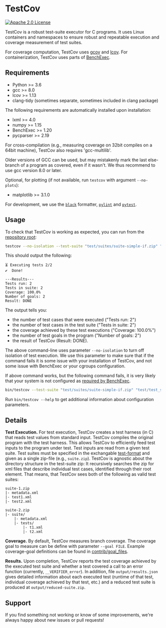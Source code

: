 <!--
This file is part of TestCov,
a robust test executor with reliable coverage measurement:
https://gitlab.com/sosy-lab/software/test-suite-validator/

SPDX-FileCopyrightText: 2019-2020 Dirk Beyer <https://www.sosy-lab.org>

SPDX-License-Identifier: Apache-2.0
-->

# TestCov

[![Apache 2.0 License](https://img.shields.io/badge/license-Apache--2-brightgreen.svg?style=flat)](https://www.apache.org/licenses/LICENSE-2.0)

TestCov is a robust test-suite executor for C programs.
It uses Linux containers and namespaces to ensure robust and repeatable execution and coverage measurement of test suites.

For coverage computation, TestCov uses [gcov](https://gcc.gnu.org/onlinedocs/gcc/Gcov.html)
and [lcov](https://github.com/linux-test-project/lcov).
For containerization, TestCov uses parts of [BenchExec](https://github.com/sosy-lab/benchexec/).

## Requirements

* Python >= 3.6
* gcc >= 8.0
* lcov >= 1.13
* clang-tidy (sometimes separate, sometimes included in clang package)

The following requirements are automatically installed upon installation:
* lxml >= 4.0
* numpy >= 1.15
* BenchExec >= 1.20
* pycparser >= 2.19

For cross-compilation (e.g., measuring coverage on 32bit compiles on a 64bit machine),
TestCov also requires 'gcc-multilib'.

Older versions of GCC can be used, but may mistakenly mark the last else-branch of a program
as covered, even if it wasn't. We thus recommend to use gcc version 8.0 or later.

Optional, for plotting (if not available, run `testcov` with argument `--no-plots`):
* matplotlib >= 3.1.0

For development, we use the [`black`](https://github.com/python/black) formatter,
[`pylint`](https://www.pylint.org/)
and [`pytest`](https://docs.pytest.org/en/6.2.x/).


## Usage

To check that TestCov is working as expected, you can run from the [repository root][repo]:

```bash
testcov --no-isolation --test-suite "test/suites/suite-simple-if.zip" "test/test_simple-if.c"
```

[repo]: https://gitlab.com/sosy-lab/software/test-suite-validator/

This should output the following:
```
⏳ Executing tests 2/2
✔️  Done!

---Results---
Tests run: 2
Tests in suite: 2
Coverage: 100.0%
Number of goals: 2
Result: DONE
```

The output tells you:
- the number of test cases that were executed ("Tests run: 2")
- the number of test cases in the test suite ("Tests in suite: 2")
- the coverage achieved by these test executions ("Coverage: 100.0%")
- the number of test goals in the program ("Number of goals: 2")
- the result of TestCov (Result: DONE).

The above command-line uses parameter `--no-isolation` to turn off isolation of test execution.
We use this parameter to make sure that if the command fails it is some issue with your installation of TestCov,
and not some issue with BenchExec or your cgroups configuration.

If above command works, but the following command fails, it is very likely that your system is not configured
as [required by BenchExec](https://github.com/sosy-lab/benchexec/blob/master/doc/INSTALL.md).

```bash
bin/testcov --test-suite "test/suites/suite-simple-if.zip" "test/test_simple-if.c"
```

Run `bin/testcov --help` to get additional information
about configuration parameters.

## Details

**Test Execution.**
For test execution,
TestCov creates a test harness (in C) that reads test values from standard input.
TestCov compiles the original program with the test harness.
This allows TestCov to efficiently feed test inputs to the program under test.
Test inputs are read from a given test suite. Test suites must be specified in the
exchangable [test-format](https://gitlab.com/sosy-lab/software/test-format) and given as a single zip-file (e.g., `suite.zip`).
TestCov is agnostic about the directory structure in the test-suite zip:
It recursively searches the zip for xml files that describe individual test cases, identified through their root element.
That means, that TestCov sees both of the following as valid test suites:

```
suite-1.zip
|- metadata.xml
|- test1.xml
|- test2.xml
```

```
suite-2.zip
|- suite/
    |- metadata.xml
    |- tests/
        |- t1.xml
        |- t2.xml
```

**Coverage.** By default, TestCov measures branch coverage.
The coverage goal to measure can be define with parameter `--goal FILE`.
Example coverage-goal definitions can be found in [contrib/goal_files](contrib/goal_files).

**Results.**
Upon completion,
TestCov reports the test coverage achieved by the executed test suite
and whether a test covered a call to an error function (currently, `__VERIFIER_error`).
In addition, file `output/results.json` gives detailed information about each executed test
(runtime of that test, individual coverage achieved by that test, etc.)
and a reduced test suite is produced at `output/reduced-suite.zip`.


## Support

If you find something not working or know of some improvements,
we're always happy about new issues or pull requests!
